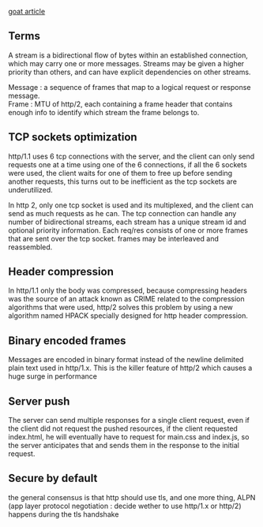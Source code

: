 [goat article](https://web.dev/performance-http2/#:~:text=In%20short%2C%20HTTP%2F2%20breaks,within%20a%20single%20TCP%20connection.)

## Terms

A stream is a bidirectional flow of bytes within an established connection, which may carry one or more messages. Streams may be given a higher priority than others, and can have explicit dependencies on other streams.

Message : a sequence of frames that map to a logical request or response message.  
Frame : MTU of http/2, each containing a frame header that contains enough info to identify which stream the frame belongs to.

## TCP sockets optimization

http/1.1 uses 6 tcp connections with the server, and the client can only send requests one at a time using one of the 6 connections, if all the 6 sockets were used, the client waits for one of them to free up before sending another requests, this turns out to be inefficient as the tcp sockets are underutilized.

In http 2, only one tcp socket is used and its multiplexed, and the client can send as much requests as he can.
The tcp connection can handle any number of bidirectional streams, each stream has a unique stream id and optional priority information. Each req/res consists of one or more frames that are sent over the tcp socket. frames may be interleaved and reassembled.

## Header compression

In http/1.1 only the body was compressed, because compressing headers was the source of an attack known as CRIME related to the compression algorithms that were used, http/2 solves this problem by using a new algorithm named HPACK specially designed for http header compression.

## Binary encoded frames

Messages are encoded in binary format instead of the newline delimited plain text used in http/1.x. This is the killer feature of http/2 which causes a huge surge in performance

## Server push

The server can send multiple responses for a single client request, even if the client did not request the pushed resources, if the client requested index.html, he will eventually have to request for main.css and index.js, so the server anticipates that and sends them in the response to the initial request.

## Secure by default

the general consensus is that http should use tls, and one more thing, ALPN (app layer protocol negotiation : decide wether to use http/1.x or http/2) happens during the tls handshake
